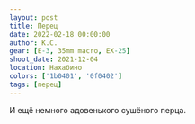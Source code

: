 ```yaml
---
layout: post
title: Перец
date: 2022-02-18 00:00:00
author: К.С.
gear: [E-3, 35mm macro, EX-25]
shoot_date: 2021-12-04
location: Нахабино
colors: ['1b0401', '0f0402']
tags: [перец]
---
```

И ещё немного адовенького сушёного перца.
